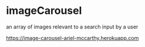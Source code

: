# imageCarousel
an array of images relevant to a search input by a user

https://image-carousel-ariel-mccarthy.herokuapp.com
